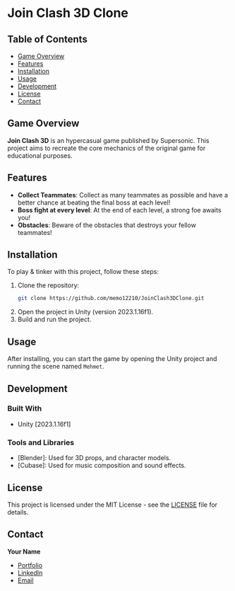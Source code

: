 # Join Clash 3D Clone
## Table of Contents
- [Game Overview](#game-overview)
- [Features](#features)
- [Installation](#installation)
- [Usage](#usage)
- [Development](#development)
- [License](#license)
- [Contact](#contact)

## Game Overview
**Join Clash 3D** is an hypercasual game published by Supersonic. This project aims to recreate the core mechanics of the original game for educational purposes. 

## Features
- **Collect Teammates**: Collect as many teammates as possible and have a better chance at beating the final boss at each level!
- **Boss fight at every level**: At the end of each level, a strong foe awaits you! 
- **Obstacles**: Beware of the obstacles that destroys your fellow teammates!

## Installation
To play & tinker with this project, follow these steps:
1. Clone the repository:
    ```bash
    git clone https://github.com/memo12210/JoinClash3DClone.git
    ```
2. Open the project in Unity (version 2023.1.16f1).
3. Build and run the project.

## Usage
After installing, you can start the game by opening the Unity project and running the scene named `Mehmet`.

## Development
### Built With
- Unity [2023.1.16f1]

### Tools and Libraries
- [Blender]: Used for 3D props, and character models.
- [Cubase]: Used for music composition and sound effects.

## License
This project is licensed under the MIT License - see the [LICENSE](LICENSE) file for details.

## Contact
**Your Name**
- [Portfolio](http://memocaldev.com)
- [LinkedIn](https://www.linkedin.com/in/mehmetcalikoglu/)
- [Email](mailto:memocaldev@gmail.com)

